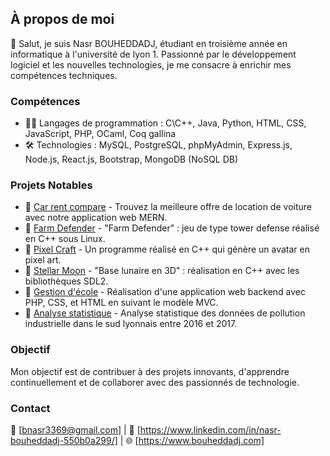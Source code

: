 ## À propos de moi

👋 Salut, je suis Nasr BOUHEDDADJ, étudiant en troisième année en informatique à l'université de lyon 1. Passionné par le développement logiciel et les nouvelles technologies, je me consacre à enrichir mes compétences techniques.

### Compétences

- 👨‍💻 Langages de programmation : C\C++, Java, Python, HTML, CSS, JavaScript, PHP, OCaml, Coq gallina
- 🛠️ Technologies : MySQL, PostgreSQL, phpMyAdmin, Express.js, Node.js, React.js, Bootstrap, MongoDB (NoSQL DB)

### Projets Notables

- 🚀 [Car rent compare](https://github.com/bouheddadj/carrentcompare) - Trouvez la meilleure offre de location de voiture avec notre application web MERN.
- 🚀 [Farm Defender](https://github.com/bouheddadj/Farm-Defender) - "Farm Defender" : jeu de type tower defense réalisé en C++ sous Linux.
- 🚀 [Pixel Craft](https://github.com/bouheddadj/PixelCraft) - Un programme réalisé en C++ qui génère un avatar en pixel art.
- 🚀 [Stellar Moon](https://github.com/bouheddadj/StellarMoonScape) - "Base lunaire en 3D" : réalisation en C++ avec les bibliothèques SDL2.
- 🚀 [Gestion d'école](https://github.com/bouheddadj/Gestion-d-coles-de-Danse) - Réalisation d'une application web backend avec PHP, CSS, et HTML en suivant le modèle MVC.
- 🚀 [Analyse statistique](https://github.com/bouheddadj/Analyse-Statistique-de-la-Pollution-Industrielle-dans-le-Sud-Lyonnais-2016-2017-) - Analyse statistique des données de pollution industrielle dans le sud lyonnais entre 2016 et 2017.

### Objectif

Mon objectif est de contribuer à des projets innovants, d'apprendre continuellement et de collaborer avec des passionnés de technologie.

### Contact

📧 [bnasr3369@gmail.com] | 🔗 [https://www.linkedin.com/in/nasr-bouheddadj-550b0a299/] | 🌐 [https://www.bouheddadj.com]
